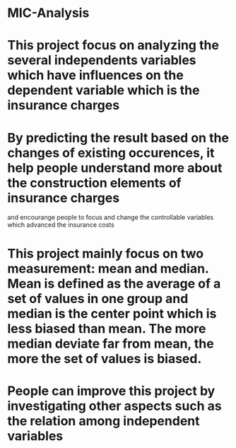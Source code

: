 # MIC-Analysis

# This project focus on analyzing the several independents variables which have influences on the dependent variable which is the insurance charges
# By predicting the result based on the changes of existing occurences, it help people understand more about the construction elements of insurance charges
and encourange people to focus and change the controllable variables which advanced the insurance costs
# This project mainly focus on two measurement: mean and median. Mean is defined as the average of a set of values in one group and median is the center point which is less biased than mean. The more median deviate far from mean, the more the set of values is biased.
# People can improve this project by investigating other aspects such as the relation among independent variables
